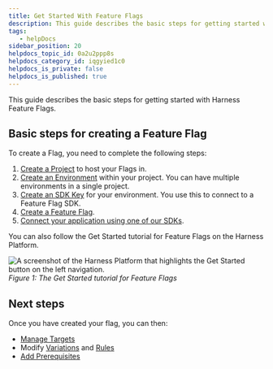 ```yaml
---
title: Get Started With Feature Flags
description: This guide describes the basic steps for getting started with Harness Feature Flags. Visual summary. For an overview of Harness Feature Flags, watch the following video --  Watch Feature Flag overview v…
tags: 
   - helpDocs
sidebar_position: 20
helpdocs_topic_id: 0a2u2ppp8s
helpdocs_category_id: iqgyied1c0
helpdocs_is_private: false
helpdocs_is_published: true
---
```


This guide describes the basic steps for getting started with Harness Feature Flags.

## Basic steps for creating a Feature Flag

To create a Flag, you need to complete the following steps:

1. [Create a Project](../../ff-using-flags/ff-creating-flag/create-a-project.md) to host your Flags in.
2. [Create an Environment](../../ff-using-flags/ff-creating-flag/create-an-environment.md) within your project. You can have multiple environments in a single project.
3. [Create an SDK Key](../../ff-using-flags/ff-creating-flag/create-an-sdk-key.md) for your environment. You use this to connect to a Feature Flag SDK.
4. [Create a Feature Flag](../../ff-using-flags/ff-creating-flag/create-a-feature-flag.md).
5. [Connect your application using one of our SDKs](../../ff-sdks/sdk-overview/client-side-and-server-side-sdks.md).

You can also follow the Get Started tutorial for Feature Flags on the Harness Platform.

![A screenshot of the Harness Platform that highlights the Get Started button on the left navigation.](./static/2-getting-started-with-feature-flags-01.png)*Figure 1: The Get Started tutorial for Feature Flags*

## Next steps

Once you have created your flag, you can then:

* [Manage Targets](../../ff-using-flags/ff-target-management/targeting-users-with-flags.md)
* Modify [Variations](../../ff-using-flags/update-feature-flags/manage-variations.md) and [Rules](../../ff-using-flags/ff-target-management/targeting-users-with-flags.md)
* [Add Prerequisites](../../ff-using-flags/add-prerequisites-to-feature-flag.md)

